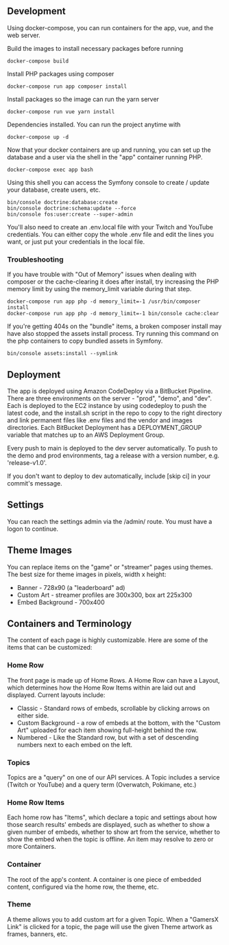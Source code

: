 ## Development

Using docker-compose, you can run containers for the app, vue, and the web server.

Build the images to install necessary packages before running
```
docker-compose build
```
Install PHP packages using composer
```
docker-compose run app composer install
```
Install packages so the image can run the yarn server
```
docker-compose run vue yarn install
```
Dependencies installed. You can run the project anytime with
```
docker-compose up -d
```

Now that your docker containers are up and running, you can set up the database
and a user via the shell in the "app" container running PHP.
```
docker-compose exec app bash
```

Using this shell you can access the Symfony console to create / update your
database, create users, etc.
```
bin/console doctrine:database:create
bin/console doctrine:schema:update --force
bin/console fos:user:create --super-admin
```


You'll also need to create an .env.local file with your Twitch and YouTube
credentials.  You can either copy the whole .env file and edit the lines you
want, or just put your credentials in the local file.

### Troubleshooting
If you have trouble with "Out of Memory" issues when dealing with composer or
the cache-clearing it does after install, try increasing the PHP memory limit by
using the memory_limit variable during that step.
```
docker-compose run app php -d memory_limit=-1 /usr/bin/composer install
docker-compose run app php -d memory_limit=-1 bin/console cache:clear
```

If you're getting 404s on the "bundle" items, a broken composer install may have
also stopped the assets install process.  Try running this command on the php
containers to copy bundled assets in Symfony.
```
bin/console assets:install --symlink
```

## Deployment

The app is deployed using Amazon CodeDeploy via a BitBucket Pipeline. There are
three environments on the server - "prod", "demo", and "dev".  Each is deployed
to the EC2 instance by using codedeploy to push the latest code, and the
install.sh script in the repo to copy to the right directory and link permanent
files like .env files and the vendor and images directories.  Each BitBucket
Deployment has a DEPLOYMENT_GROUP variable that matches up to an AWS Deployment
Group.

Every push to main is deployed to the dev server automatically.  To push to the
demo and prod environments, tag a release with a version number, e.g.
'release-v1.0'.

If you don't want to deploy to dev automatically, include [skip ci] in your
commit's message.

## Settings

You can reach the settings admin via the /admin/ route. You must have a logon to
continue.

## Theme Images

You can replace items on the "game" or "streamer" pages using themes. The best
size for theme images in pixels, width x height:

* Banner - 728x90 (a "leaderboard" ad)
* Custom Art - streamer profiles are 300x300, box art 225x300
* Embed Background - 700x400

## Containers and Terminology
The content of each page is highly customizable. Here are some of the items that
can be customized:

### Home Row
The front page is made up of Home Rows. A Home Row can have a Layout, which
determines how the Home Row Items within are laid out and displayed. Current
layouts include:
  * Classic - Standard rows of embeds, scrollable by clicking arrows on either side.
  * Custom Background - a row of embeds at the bottom, with the "Custom Art" uploaded for each item showing full-height behind the row.
  * Numbered - Like the Standard row, but with a set of descending numbers next to each embed on the left.

### Topics
Topics are a "query" on one of our API services. A Topic includes a service
(Twitch or YouTube) and a query term (Overwatch, Pokimane, etc.)

### Home Row Items
Each home row has "Items", which declare a topic and settings about how those
search results' embeds are displayed, such as whether to show a given number of
embeds, whether to show art from the service, whether to show the embed when the
topic is offline. An item may resolve to zero or more Containers.

### Container
The root of the app's content. A container is one piece of embedded content,
configured via the home row, the theme, etc.

### Theme
A theme allows you to add custom art for a given Topic. When a "GamersX Link" is
clicked for a topic, the page will use the given Theme artwork as frames,
banners, etc.

